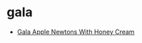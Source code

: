 # gala

 * [Gala Apple Newtons With Honey Cream](index/g/gala-apple-newtons-with-honey-cream-108699.json)
